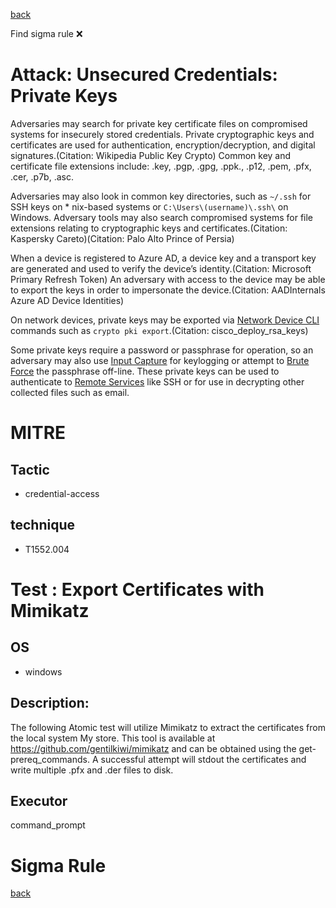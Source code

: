 
[back](../index.md)

Find sigma rule :x: 

# Attack: Unsecured Credentials: Private Keys 

Adversaries may search for private key certificate files on compromised systems for insecurely stored credentials. Private cryptographic keys and certificates are used for authentication, encryption/decryption, and digital signatures.(Citation: Wikipedia Public Key Crypto) Common key and certificate file extensions include: .key, .pgp, .gpg, .ppk., .p12, .pem, .pfx, .cer, .p7b, .asc. 

Adversaries may also look in common key directories, such as <code>~/.ssh</code> for SSH keys on * nix-based systems or <code>C:&#92;Users&#92;(username)&#92;.ssh&#92;</code> on Windows. Adversary tools may also search compromised systems for file extensions relating to cryptographic keys and certificates.(Citation: Kaspersky Careto)(Citation: Palo Alto Prince of Persia)

When a device is registered to Azure AD, a device key and a transport key are generated and used to verify the device’s identity.(Citation: Microsoft Primary Refresh Token) An adversary with access to the device may be able to export the keys in order to impersonate the device.(Citation: AADInternals Azure AD Device Identities)

On network devices, private keys may be exported via [Network Device CLI](https://attack.mitre.org/techniques/T1059/008) commands such as `crypto pki export`.(Citation: cisco_deploy_rsa_keys) 

Some private keys require a password or passphrase for operation, so an adversary may also use [Input Capture](https://attack.mitre.org/techniques/T1056) for keylogging or attempt to [Brute Force](https://attack.mitre.org/techniques/T1110) the passphrase off-line. These private keys can be used to authenticate to [Remote Services](https://attack.mitre.org/techniques/T1021) like SSH or for use in decrypting other collected files such as email.

# MITRE
## Tactic
  - credential-access


## technique
  - T1552.004


# Test : Export Certificates with Mimikatz
## OS
  - windows


## Description:
The following Atomic test will utilize Mimikatz to extract the certificates from the local system My store. This tool is available at https://github.com/gentilkiwi/mimikatz and can be obtained using the get-prereq_commands.
A successful attempt will stdout the certificates and write multiple .pfx and .der files to disk.


## Executor
command_prompt

# Sigma Rule


[back](../index.md)
